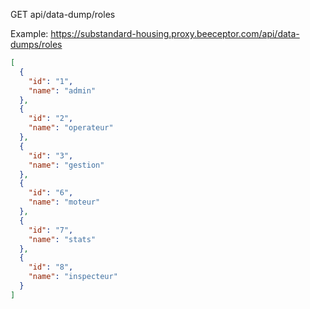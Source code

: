 GET api/data-dump/roles

Example:
https://substandard-housing.proxy.beeceptor.com/api/data-dumps/roles

```json
[
  {
    "id": "1",
    "name": "admin"
  },
  {
    "id": "2",
    "name": "operateur"
  },
  {
    "id": "3",
    "name": "gestion"
  },
  {
    "id": "6",
    "name": "moteur"
  },
  {
    "id": "7",
    "name": "stats"
  },
  {
    "id": "8",
    "name": "inspecteur"
  }
]
```
